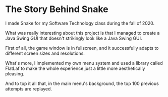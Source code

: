 # The Story Behind Snake

I made Snake for my Software Technology class during the fall of 2020.

What was really interesting about this project is that I managed to create a Java Swing GUI that doesn't strikingly look like a Java Swing GUI.

First of all, the game window is in fullscreen, and it successfully adapts to different screen sizes and resolutions.

What's more, I implemented my own menu system and used a library called FlatLaf to make the whole experience just a little more aesthetically pleasing.

And to top it all that, in the main menu's background, the top 100 previous attempts are replayed.
